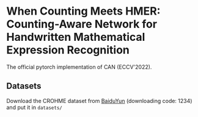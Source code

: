 # When Counting Meets HMER: Counting-Aware Network for Handwritten Mathematical Expression Recognition

The official pytorch implementation of CAN (ECCV'2022).

## Datasets

Download the CROHME dataset from [BaiduYun](https://pan.baidu.com/s/1qUVQLZh5aPT6d7-m6il6Rg) (downloading code: 1234) and put it in ```datasets/```
